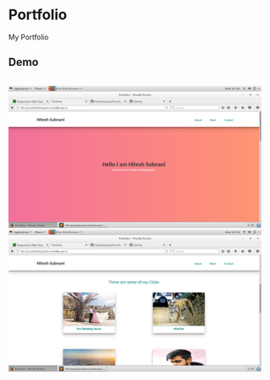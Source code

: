 # Portfolio
My Portfolio
<br/>
<h2>Demo</h2>
<br/>
<img src="https://github.com/Hiteshsubnani/Portfolio/blob/master/Screenshot%20from%202018-08-29%2022-36-22.png">
<br/>
<img src="https://github.com/Hiteshsubnani/Portfolio/blob/master/Screenshot%20from%202018-08-29%2022-36-27.png">
